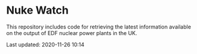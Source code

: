 # Nuke Watch

This repository includes code for retrieving the latest information available on the output of EDF nuclear power plants in the UK.

Last updated: 2020-11-26 10:14
